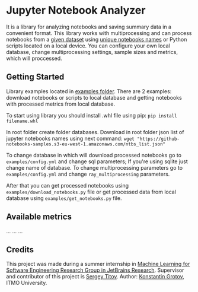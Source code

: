 # Jupyter Notebook Analyzer
It is a library for analyzing notebooks and saving summary data in a convenient format. This library works with multiprocessing and can process notebooks from a [given dataset](https://github-notebooks-update1.s3-eu-west-1.amazonaws.com/) using [unique notebooks names](https://github-notebooks-samples.s3-eu-west-1.amazonaws.com/ntbs_list.json) or Python scripts located on a local device. 
You can configure your own local database, change multiprocessing settings, sample sizes and metrics, which will proccessed.

## Getting Started
Library examples located in [examples folder](examples/). There are 2 examples: download notebooks or scripts to local database and getting notebooks with processed metrics from local database.

To start using library you should install .whl file using pip:
`pip install filename.whl`

In root folder create folder databases. Download in root folder json list of jupyter notebooks names using next command:
`wget "https://github-notebooks-samples.s3-eu-west-1.amazonaws.com/ntbs_list.json"`

To change database in which will download processed notebooks go to `examples/config.yml` and change sql parameters; If you're using sqlite just change name of database. 
To change multiprocessing parameters go to `examples/config.yml` and change `ray_multiprocessing` parameters.

After that you can get processed notebooks using `examples/download_notebooks.py` file or get processed data from local database using `examples/get_notebooks.py` file.
## Available metrics
...
...
...

## Credits
This project was made during a summer internship in [Machine Learning for 
Software Engineering Research Group in JetBrains Research](https://research.jetbrains.org/groups/ml_methods/).
Supervisor and contributor of this project is [Sergey Titov](https://github.com/TitovSergey).
Author: [Konstantin Grotov](https://github.com/konstantgr), ITMO University.
